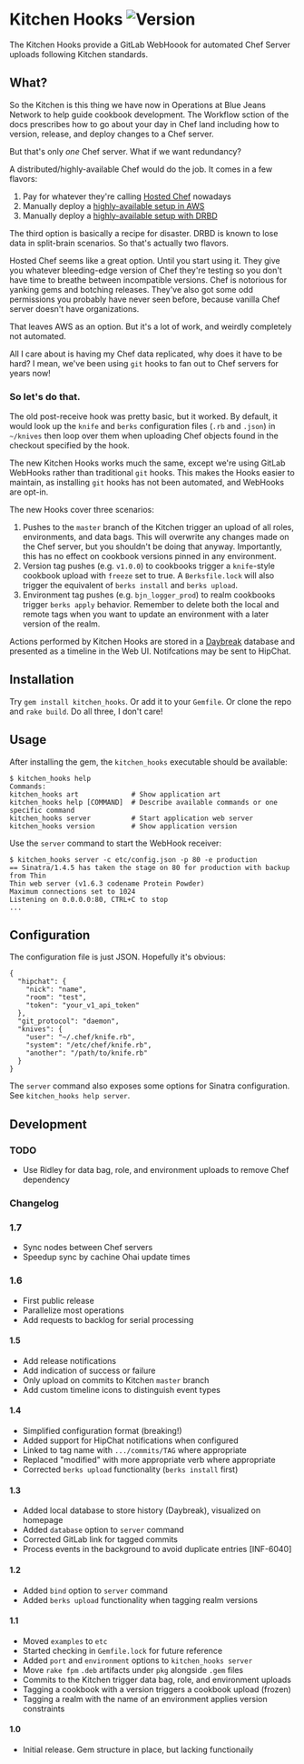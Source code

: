 # Kitchen Hooks ![Version](https://img.shields.io/gem/v/kitchen_hooks.svg?style=flat-square)

The Kitchen Hooks provide a GitLab WebHoook for automated Chef Server uploads
following Kitchen standards.


## What?

So the Kitchen is this thing we have now in Operations at Blue Jeans Network to
help guide cookbook development. The Workflow sction of the docs prescribes how
to go about your day in Chef land including how to version, release, and deploy
changes to a Chef server.

But that's only _one_ Chef server. What if we want redundancy?

A distributed/highly-available Chef would do the job. It comes in a few flavors:

1. Pay for whatever they're calling [Hosted Chef](https://manage.chef.io/signup) nowadays
2. Manually deploy a [highly-available setup in AWS](https://docs.getchef.com/install_server_ha_aws.html)
3. Manually deploy a [highly-available setup with DRBD](https://docs.getchef.com/server_high_availability.html#drbd)

The third option is basically a recipe for disaster. DRBD is known to lose data
in split-brain scenarios. So that's actually two flavors.

Hosted Chef seems like a great option. Until you start using it. They give you
whatever bleeding-edge version of Chef they're testing so you don't have time
to breathe between incompatible versions. Chef is notorious for yanking gems
and botching releases. They've also got some odd permissions you probably have
never seen before, because vanilla Chef server doesn't have organizations.

That leaves AWS as an option. But it's a lot of work, and weirdly completely
not automated.

All I care about is having my Chef data replicated, why does it have to be hard?
I mean, we've been using `git` hooks to fan out to Chef servers for years now!

### So let's do that.

The old post-receive hook was pretty basic, but it worked. By default, it would
look up the `knife` and `berks` configuration files (`.rb` and `.json`) in
`~/knives` then loop over them when uploading Chef objects found in the
checkout specified by the hook.

The new Kitchen Hooks works much the same, except we're using GitLab WebHooks
rather than traditional `git` hooks. This makes the Hooks easier to maintain,
as installing `git` hooks has not been automated, and WebHooks are opt-in.

The new Hooks cover three scenarios:

1. Pushes to the `master` branch of the Kitchen trigger an upload of all roles,
   environments, and data bags. This will overwrite any changes made on the Chef
   server, but you shouldn't be doing that anyway. Importantly, this has no
   effect on cookbook versions pinned in any environment.
2. Version tag pushes (e.g. `v1.0.0`) to cookbooks trigger a `knife`-style
   cookbook upload with `freeze` set to true. A `Berksfile.lock` will also
   trigger the equivalent of `berks install` and `berks upload`.
3. Environment tag pushes (e.g. `bjn_logger_prod`) to realm cookbooks trigger
   `berks apply` behavior. Remember to delete both the local and remote tags
   when you want to update an environment with a later version of the realm.

Actions performed by Kitchen Hooks are stored in a [Daybreak](http://propublica.github.io/daybreak/)
database and presented as a timeline in the Web UI. Notifcations may be sent to
HipChat.

## Installation

Try `gem install kitchen_hooks`. Or add it to your `Gemfile`. Or clone the repo
and `rake build`. Do all three, I don't care!


## Usage

After installing the gem, the `kitchen_hooks` executable should be available:

    $ kitchen_hooks help
    Commands:
    kitchen_hooks art             # Show application art
    kitchen_hooks help [COMMAND]  # Describe available commands or one specific command
    kitchen_hooks server          # Start application web server
    kitchen_hooks version         # Show application version

Use the `server` command to start the WebHook receiver:

    $ kitchen_hooks server -c etc/config.json -p 80 -e production
    == Sinatra/1.4.5 has taken the stage on 80 for production with backup from Thin
    Thin web server (v1.6.3 codename Protein Powder)
    Maximum connections set to 1024
    Listening on 0.0.0.0:80, CTRL+C to stop
    ...


## Configuration

The configuration file is just JSON. Hopefully it's obvious:

    {
      "hipchat": {
        "nick": "name",
        "room": "test",
        "token": "your_v1_api_token"
      },
      "git_protocol": "daemon",
      "knives": {
        "user": "~/.chef/knife.rb",
        "system": "/etc/chef/knife.rb",
        "another": "/path/to/knife.rb"
      }
    }

The `server` command also exposes some options for Sinatra configuration. See
`kitchen_hooks help server`.


## Development

### TODO

* Use Ridley for data bag, role, and environment uploads to remove Chef dependency


### Changelog

### 1.7

* Sync nodes between Chef servers
* Speedup sync by cachine Ohai update times

### 1.6

* First public release
* Parallelize most operations
* Add requests to backlog for serial processing

#### 1.5

* Add release notifications
* Add indication of success or failure
* Only upload on commits to Kitchen `master` branch
* Add custom timeline icons to distinguish event types

#### 1.4

* Simplified configuration format (breaking!)
* Added support for HipChat notifications when configured
* Linked to tag name with `.../commits/TAG` where appropriate
* Replaced "modified" with more appropriate verb where appropriate
* Corrected `berks upload` functionality (`berks install` first)

#### 1.3

* Added local database to store history (Daybreak), visualized on homepage
* Added `database` option to `server` command
* Corrected GitLab link for tagged commits
* Process events in the background to avoid duplicate entries [INF-6040]

#### 1.2

* Added `bind` option to `server` command
* Added `berks upload` functionality when tagging realm versions

#### 1.1

* Moved `examples` to `etc`
* Started checking in `Gemfile.lock` for future reference
* Added `port` and `environment` options to `kitchen_hooks server`
* Move `rake fpm` `.deb` artifacts under `pkg` alongside `.gem` files
* Commits to the Kitchen trigger data bag, role, and environment uploads
* Tagging a cookbook with a version triggers a cookbook upload (frozen)
* Tagging a realm with the name of an environment applies version constraints

#### 1.0

* Initial release. Gem structure in place, but lacking functionaily
